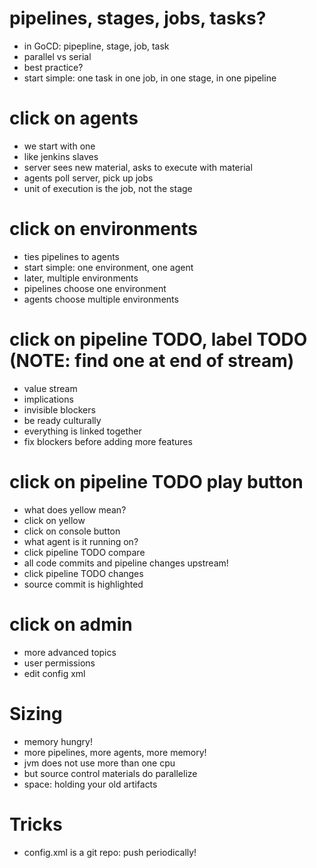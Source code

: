 # pipelines, stages, jobs, tasks?
* in GoCD: pipepline, stage, job, task
* parallel vs serial
* best practice? 
* start simple: one task in one job, in one stage, in one pipeline

# click on agents
* we start with one
* like jenkins slaves
* server sees new material, asks to execute with material
* agents poll server, pick up jobs
* unit of execution is the job, not the stage

# click on environments
* ties pipelines to agents
* start simple: one environment, one agent
* later, multiple environments
* pipelines choose one environment
* agents choose multiple environments

# click on pipeline TODO, label TODO (NOTE: find one at end of stream)
* value stream
* implications
* invisible blockers
* be ready culturally
* everything is linked together
* fix blockers before adding more features

# click on pipeline TODO play button
* what does yellow mean?
* click on yellow
* click on console button
* what agent is it running on?
* click pipeline TODO compare
* all code commits and pipeline changes upstream!
* click pipeline TODO changes
* source commit is highlighted

# click on admin
* more advanced topics
* user permissions
* edit config xml

# Sizing
* memory hungry!
* more pipelines, more agents, more memory!
* jvm does not use more than one cpu
* but source control materials do parallelize
* space: holding your old artifacts

# Tricks
* config.xml is a git repo: push periodically!
